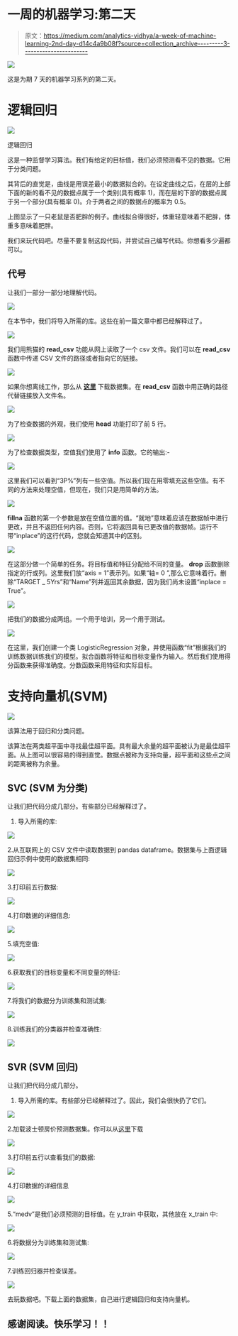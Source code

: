 # 一周的机器学习:第二天

> 原文：<https://medium.com/analytics-vidhya/a-week-of-machine-learning-2nd-day-d14c4a9b08f?source=collection_archive---------3----------------------->

![](img/6f8b8792ed00720a14434c75fc99cce9.png)

这是为期 7 天的机器学习系列的第二天。

# **逻辑回归**

![](img/ea915f79cbff7c227d6e23124de56750.png)

逻辑回归

这是一种监督学习算法。我们有给定的目标值，我们必须预测看不见的数据。它用于分类问题。

其背后的直觉是，曲线是用误差最小的数据拟合的。在设定曲线之后，在层的上部下面的新的看不见的数据点属于一个类别(具有概率 1)，而在层的下部的数据点属于另一个部分(具有概率 0)。介于两者之间的数据点的概率为 0.5。

上图显示了一只老鼠是否肥胖的例子。曲线拟合得很好，体重轻意味着不肥胖，体重多意味着肥胖。

我们来玩代码吧。尽量不要复制这段代码，并尝试自己编写代码。你想看多少遍都可以。

## **代号**

让我们一部分一部分地理解代码。

![](img/bf24286377b5dd1696c84d7052fbc59a.png)

在本节中，我们将导入所需的库。这些在前一篇文章中都已经解释过了。

![](img/8433e8293df4a80b759f1972569edd20.png)

我们用熊猫的 **read_csv** 功能从网上读取了一个 csv 文件。我们可以在 **read_csv** 函数中传递 CSV 文件的路径或者指向它的链接。

![](img/b4331fcfad89ef5a898bb6261a4cc127.png)

如果你想离线工作，那么从 [**这里**](https://query.data.world/s/67p5gkjye5vocfiqm2cuxnrkx4ijim) 下载数据集。在 **read_csv** 函数中用正确的路径代替链接放入文件名。

![](img/36c0297823860d4e3f8f06449559fe03.png)

为了检查数据的外观，我们使用 **head** 功能打印了前 5 行。

![](img/9a36777ed24fcd6f282c9697141960b7.png)

为了检查数据类型，空值我们使用了 **info** 函数。它的输出:-

![](img/12ffb938f4e2f061b54274604c01013a.png)

这里我们可以看到“3P%”列有一些空值。所以我们现在用零填充这些空值。有不同的方法来处理空值，但现在，我们只是用简单的方法。

![](img/ad6c86100895672009e0c9a79b431bfa.png)

**fillna** 函数的第一个参数是放在空值位置的值。“就地”意味着应该在数据帧中进行更改，并且不返回任何内容。否则，它将返回具有已更改值的数据帧。运行不带“inplace”的这行代码，您就会知道其中的区别。

![](img/2a496435da077b54bde84c6e5253839a.png)

在这部分做一个简单的任务。将目标值和特征分配给不同的变量。 **drop** 函数删除指定的行或列。这里我们放“axis = 1”表示列。如果“轴= 0 ”,那么它意味着行。删除“TARGET _ 5Yrs”和“Name”列并返回其余数据，因为我们尚未设置“inplace = True”。

![](img/92a3ef368d575b4df1f4494de2be71db.png)

把我们的数据分成两组。一个用于培训，另一个用于测试。

![](img/91e370dea70e644e6f356cdfc51b5890.png)

在这里，我们创建一个类 LogisticRegression 对象，并使用函数“fit”根据我们的训练数据训练我们的模型。拟合函数将特征和目标变量作为输入。然后我们使用得分函数来获得准确度。分数函数采用特征和实际目标。

# **支持向量机(SVM)**

![](img/b417ea0e8a5250dfc4d15c002b43adf7.png)

该算法用于回归和分类问题。

该算法在两类超平面中寻找最佳超平面。具有最大余量的超平面被认为是最佳超平面。从上图可以很容易的得到直觉。数据点被称为支持向量，超平面和这些点之间的距离被称为余量。

## **SVC (SVM 为分类)**

让我们把代码分成几部分。有些部分已经解释过了。

1.  导入所需的库:

![](img/8358a9569d38b9a3be7e04d02e1b1a0d.png)

2.从互联网上的 CSV 文件中读取数据到 pandas dataframe。数据集与上面逻辑回归示例中使用的数据集相同:

![](img/1c23747a6d873970fb19e0567ff67c36.png)

3.打印前五行数据:

![](img/5ed38f42ce3bb1a61c04f297b2d2c250.png)

4.打印数据的详细信息:

![](img/38a6973657431ade3a09eded03cf609a.png)

5.填充空值:

![](img/bb476867b81304083d77f0b1cc9a8e58.png)

6.获取我们的目标变量和不同变量的特征:

![](img/da7893b26c871c272cf79778ff33cb1a.png)

7.将我们的数据分为训练集和测试集:

![](img/b97d139d96353c64373d29ec58c285fc.png)

8.训练我们的分类器并检查准确性:

![](img/88ce94779720b5e66dd6caa24d04da9a.png)

## **SVR (SVM 回归)**

让我们把代码分成几部分。

1.  导入所需的库。有些部分已经解释过了。因此，我们会很快扔了它们。

![](img/4a34190c83f8ce8db2c0a10c3fb6bb8d.png)

2.加载波士顿房价预测数据集。你可以从[这里](https://www.kaggle.com/fauzantaufik/boston-housepredict/downloads/boston-housepredict.zip/1#boston_train.csv)下载

![](img/0c81c8786a969616075433ecbad77267.png)

3.打印前五行以查看我们的数据:

![](img/e4d93666ff05f95b17e22b0bf30410a4.png)

4.打印数据的详细信息

![](img/15e23cd55d3f56602f0b4ea244b40f14.png)

5.“medv”是我们必须预测的目标值。在 y_train 中获取，其他放在 x_train 中:

![](img/f410d3dea6511c021569370544dc4597.png)

6.将数据分为训练集和测试集:

![](img/6e48c2c89dabd4439afb9db66f7c0b28.png)

7.训练回归器并检查误差。

![](img/f19a9753ba184ad7e32c7ea97c841578.png)

去玩数据吧。下载上面的数据集，自己进行逻辑回归和支持向量机。

## 感谢阅读。快乐学习！！
